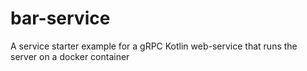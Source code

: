 # bar-service
A service starter example for a gRPC Kotlin web-service that runs the server on a docker container
